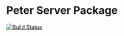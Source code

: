 # Peter Server Package
[![Build Status](https://travis-ci.com/amoh-godwin/Peter-Server-Package.svg?branch=master)](https://travis-ci.com/amoh-godwin/Peter-Server-Package)
